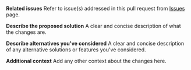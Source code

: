 **Related issues**
Refer to issue(s) addressed in this pull request from [Issues](https://github.com/almandsky/js-data-structure/issues) page.

**Describe the proposed solution**
A clear and concise description of what the changes are.

**Describe alternatives you've considered**
A clear and concise description of any alternative solutions or features you've considered.

**Additional context**
Add any other context about the changes here.
